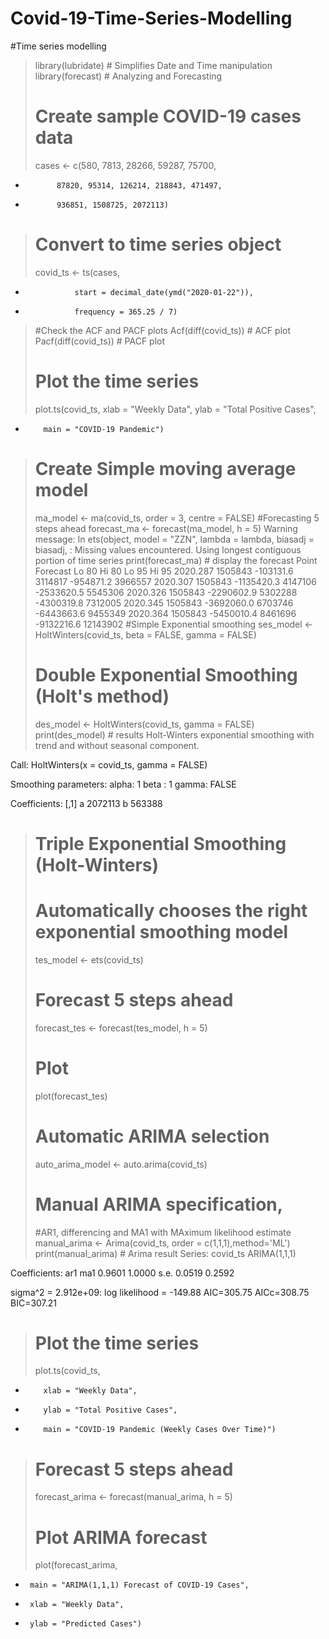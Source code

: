 # Covid-19-Time-Series-Modelling
#Time series modelling
> library(lubridate) # Simplifies Date and Time manipulation
> library(forecast) # Analyzing and Forecasting 
> 
> # Create sample COVID-19 cases data
> cases <- c(580, 7813, 28266, 59287, 75700,
+            87820, 95314, 126214, 218843, 471497,
+            936851, 1508725, 2072113)
> 
> # Convert to time series object
> covid_ts <- ts(cases, 
+                start = decimal_date(ymd("2020-01-22")), 
+                frequency = 365.25 / 7)
> #Check the ACF and PACF plots
> Acf(diff(covid_ts)) # ACF plot
> Pacf(diff(covid_ts)) # PACF plot
> # Plot the time series
> plot.ts(covid_ts, xlab = "Weekly Data", ylab = "Total Positive Cases",
+         main = "COVID-19 Pandemic")
> # Create Simple moving average model
> ma_model <- ma(covid_ts, order = 3, centre = FALSE)
> #Forecasting 5 steps ahead
> forecast_ma <- forecast(ma_model, h = 5)
Warning message:
In ets(object, model = "ZZN", lambda = lambda, biasadj = biasadj,  :
  Missing values encountered. Using longest contiguous portion of time series
> print(forecast_ma) # display the forecast
         Point Forecast      Lo 80   Hi 80      Lo 95    Hi 95
2020.287        1505843  -103131.6 3114817  -954871.2  3966557
2020.307        1505843 -1135420.3 4147106 -2533620.5  5545306
2020.326        1505843 -2290602.9 5302288 -4300319.8  7312005
2020.345        1505843 -3692060.0 6703746 -6443663.6  9455349
2020.364        1505843 -5450010.4 8461696 -9132216.6 12143902
> #Simple Exponential smoothing 
> ses_model <- HoltWinters(covid_ts, beta = FALSE, gamma = FALSE)
> # Double Exponential Smoothing (Holt's method)
> des_model <- HoltWinters(covid_ts, gamma = FALSE)
> print(des_model) # results
Holt-Winters exponential smoothing with trend and without seasonal component.

Call:
HoltWinters(x = covid_ts, gamma = FALSE)

Smoothing parameters:
 alpha: 1
 beta : 1
 gamma: FALSE

Coefficients:
     [,1]
a 2072113
b  563388
> # Triple Exponential Smoothing (Holt-Winters)
> # Automatically chooses the right exponential smoothing model
> tes_model <- ets(covid_ts)
> # Forecast 5 steps ahead
> forecast_tes <- forecast(tes_model, h = 5)
> # Plot
> plot(forecast_tes)
> # Automatic ARIMA selection
> auto_arima_model <- auto.arima(covid_ts)
> # Manual ARIMA specification,
> #AR1, differencing and MA1 with MAximum likelihood estimate
> manual_arima <- Arima(covid_ts, order = c(1,1,1),method='ML')
> print(manual_arima) # Arima result
Series: covid_ts 
ARIMA(1,1,1) 

Coefficients:
         ar1     ma1
      0.9601  1.0000
s.e.  0.0519  0.2592

sigma^2 = 2.912e+09:  log likelihood = -149.88
AIC=305.75   AICc=308.75   BIC=307.21
> # Plot the time series
> plot.ts(covid_ts, 
+         xlab = "Weekly Data", 
+         ylab = "Total Positive Cases",
+         main = "COVID-19 Pandemic (Weekly Cases Over Time)")
> 
> # Forecast 5 steps ahead
> forecast_arima <- forecast(manual_arima, h = 5)
> 
> # Plot ARIMA forecast
> plot(forecast_arima,
+      main = "ARIMA(1,1,1) Forecast of COVID-19 Cases",
+      xlab = "Weekly Data",
+      ylab = "Predicted Cases")
> 
